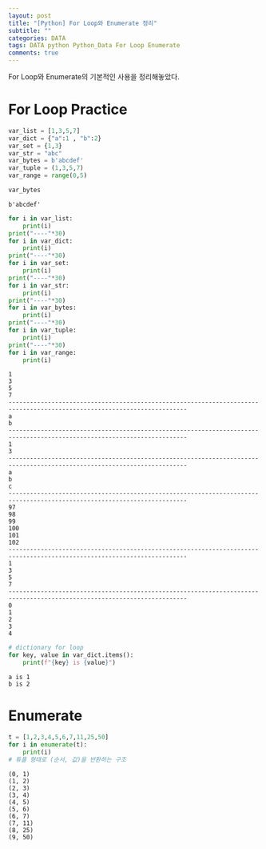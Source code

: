 ```yaml
---  
layout: post  
title: "[Python] For Loop와 Enumerate 정리"
subtitle: ""  
categories: DATA
tags: DATA python Python_Data For Loop Enumerate
comments: true  
---  
```


For Loop와 Enumerate의 기본적인 사용을 정리해놓았다.

# For Loop Practice


```python
var_list = [1,3,5,7]
var_dict = {"a":1 , "b":2}
var_set = {1,3}
var_str = "abc"
var_bytes = b'abcdef'
var_tuple = (1,3,5,7)
var_range = range(0,5)
```


```python
var_bytes
```




    b'abcdef'




```python
for i in var_list:
    print(i)
print("----"*30)
for i in var_dict:
    print(i)
print("----"*30)
for i in var_set:
    print(i)
print("----"*30)   
for i in var_str:
    print(i)
print("----"*30)    
for i in var_bytes:
    print(i)
print("----"*30)    
for i in var_tuple:
    print(i)
print("----"*30)   
for i in var_range:
    print(i)
```

    1
    3
    5
    7
    ------------------------------------------------------------------------------------------------------------------------
    a
    b
    ------------------------------------------------------------------------------------------------------------------------
    1
    3
    ------------------------------------------------------------------------------------------------------------------------
    a
    b
    c
    ------------------------------------------------------------------------------------------------------------------------
    97
    98
    99
    100
    101
    102
    ------------------------------------------------------------------------------------------------------------------------
    1
    3
    5
    7
    ------------------------------------------------------------------------------------------------------------------------
    0
    1
    2
    3
    4
    


```python
# dictionary for loop
for key, value in var_dict.items():
    print(f"{key} is {value}")
```

    a is 1
    b is 2
    

# Enumerate


```python
t = [1,2,3,4,5,6,7,11,25,50]
for i in enumerate(t):
    print(i)
# 튜플 형태로 (순서, 값)을 반환하는 구조
```

    (0, 1)
    (1, 2)
    (2, 3)
    (3, 4)
    (4, 5)
    (5, 6)
    (6, 7)
    (7, 11)
    (8, 25)
    (9, 50)
    

